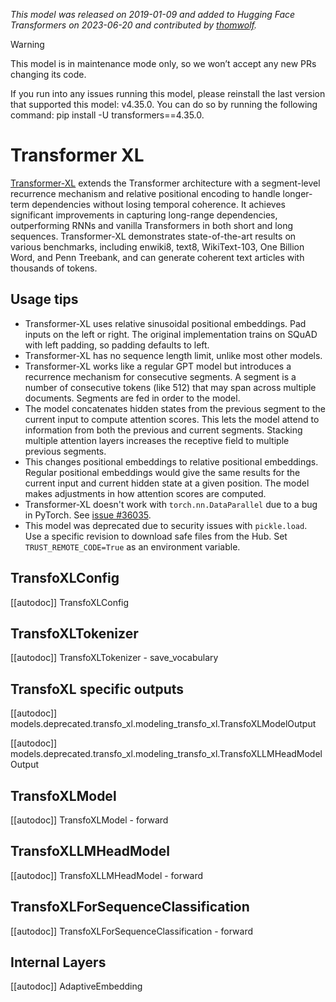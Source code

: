 <!--Copyright 2020 The HuggingFace Team. All rights reserved.

Licensed under the Apache License, Version 2.0 (the "License"); you may not use this file except in compliance with
the License. You may obtain a copy of the License at

http://www.apache.org/licenses/LICENSE-2.0

Unless required by applicable law or agreed to in writing, software distributed under the License is distributed on
an "AS IS" BASIS, WITHOUT WARRANTIES OR CONDITIONS OF ANY KIND, either express or implied. See the License for the
specific language governing permissions and limitations under the License.

⚠️ Note that this file is in Markdown but contain specific syntax for our doc-builder (similar to MDX) that may not be
rendered properly in your Markdown viewer.

-->
*This model was released on 2019-01-09 and added to Hugging Face Transformers on 2023-06-20 and contributed by [thomwolf](https://huggingface.co/thomwolf).*

> [!WARNING]
> This model is in maintenance mode only, so we won’t accept any new PRs changing its code.
>
> If you run into any issues running this model, please reinstall the last version that supported this model: v4.35.0. You can do so by running the following command: pip install -U transformers==4.35.0.

# Transformer XL

[Transformer-XL](https://huggingface.co/papers/1901.02860) extends the Transformer architecture with a segment-level recurrence mechanism and relative positional encoding to handle longer-term dependencies without losing temporal coherence. It achieves significant improvements in capturing long-range dependencies, outperforming RNNs and vanilla Transformers in both short and long sequences. Transformer-XL demonstrates state-of-the-art results on various benchmarks, including enwiki8, text8, WikiText-103, One Billion Word, and Penn Treebank, and can generate coherent text articles with thousands of tokens.

## Usage tips

- Transformer-XL uses relative sinusoidal positional embeddings. Pad inputs on the left or right. The original implementation trains on SQuAD with left padding, so padding defaults to left.
- Transformer-XL has no sequence length limit, unlike most other models.
- Transformer-XL works like a regular GPT model but introduces a recurrence mechanism for consecutive segments. A segment is a number of consecutive tokens (like 512) that may span across multiple documents. Segments are fed in order to the model.
- The model concatenates hidden states from the previous segment to the current input to compute attention scores. This lets the model attend to information from both the previous and current segments. Stacking multiple attention layers increases the receptive field to multiple previous segments.
- This changes positional embeddings to relative positional embeddings. Regular positional embeddings would give the same results for the current input and current hidden state at a given position. The model makes adjustments in how attention scores are computed.
- Transformer-XL doesn't work with `torch.nn.DataParallel` due to a bug in PyTorch. See [issue #36035](https://github.com/pytorch/pytorch/issues/36035).
- This model was deprecated due to security issues with `pickle.load`. Use a specific revision to download safe files from the Hub. Set `TRUST_REMOTE_CODE=True` as an environment variable.

## TransfoXLConfig

[[autodoc]] TransfoXLConfig

## TransfoXLTokenizer

[[autodoc]] TransfoXLTokenizer
    - save_vocabulary

## TransfoXL specific outputs

[[autodoc]] models.deprecated.transfo_xl.modeling_transfo_xl.TransfoXLModelOutput

[[autodoc]] models.deprecated.transfo_xl.modeling_transfo_xl.TransfoXLLMHeadModelOutput

## TransfoXLModel

[[autodoc]] TransfoXLModel
    - forward

## TransfoXLLMHeadModel

[[autodoc]] TransfoXLLMHeadModel
    - forward

## TransfoXLForSequenceClassification

[[autodoc]] TransfoXLForSequenceClassification
    - forward

## Internal Layers

[[autodoc]] AdaptiveEmbedding
